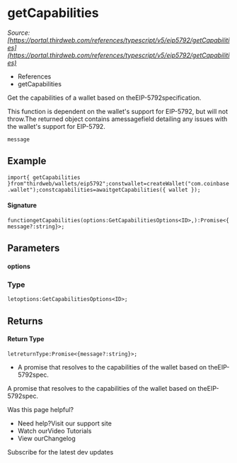 # getCapabilities

*Source: [https://portal.thirdweb.com/references/typescript/v5/eip5792/getCapabilities](https://portal.thirdweb.com/references/typescript/v5/eip5792/getCapabilities)*

* References
* getCapabilities

Get the capabilities of a wallet based on theEIP-5792specification.

This function is dependent on the wallet's support for EIP-5792, but will not throw.The returned object contains amessagefield detailing any issues with the wallet's support for EIP-5792.

`message`
## Example

`import{ getCapabilities }from"thirdweb/wallets/eip5792";constwallet=createWallet("com.coinbase.wallet");constcapabilities=awaitgetCapabilities({ wallet });`
#### Signature

`functiongetCapabilities(options:GetCapabilitiesOptions<ID>,):Promise<{message?:string}>;`
## Parameters

#### options

### Type

`letoptions:GetCapabilitiesOptions<ID>;`
## Returns

#### Return Type

`letreturnType:Promise<{message?:string}>;`
* A promise that resolves to the capabilities of the wallet based on theEIP-5792spec.

A promise that resolves to the capabilities of the wallet based on theEIP-5792spec.

Was this page helpful?

* Need help?Visit our support site
* Watch ourVideo Tutorials
* View ourChangelog

Subscribe for the latest dev updates

